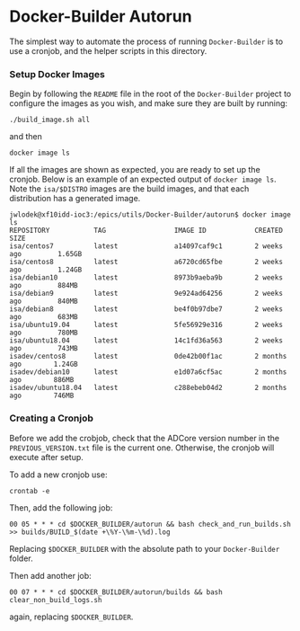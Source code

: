 # Docker-Builder Autorun

The simplest way to automate the process of running `Docker-Builder` is to use a cronjob,
and the helper scripts in this directory.


### Setup Docker Images

Begin by following the `README` file in the root of the `Docker-Builder` project to configure the images 
as you wish, and make sure they are built by running:
```
./build_image.sh all
```
and then
```
docker image ls
```
If all the images are shown as expected, you are ready to set up the cronjob. Below is an
example of an expected output of `docker image ls`. Note the `isa/$DISTRO` images are the 
build images, and that each distribution has a generated image.
```
jwlodek@xf10idd-ioc3:/epics/utils/Docker-Builder/autorun$ docker image ls
REPOSITORY           TAG                 IMAGE ID            CREATED             SIZE
isa/centos7          latest              a14097caf9c1        2 weeks ago         1.65GB
isa/centos8          latest              a6720cd65fbe        2 weeks ago         1.24GB
isa/debian10         latest              8973b9aeba9b        2 weeks ago         884MB
isa/debian9          latest              9e924ad64256        2 weeks ago         840MB
isa/debian8          latest              be4f0b97dbe7        2 weeks ago         683MB
isa/ubuntu19.04      latest              5fe56929e316        2 weeks ago         780MB
isa/ubuntu18.04      latest              14c1fd36a563        2 weeks ago         743MB
isadev/centos8       latest              0de42b00f1ac        2 months ago        1.24GB
isadev/debian10      latest              e1d07a6cf5ac        2 months ago        886MB
isadev/ubuntu18.04   latest              c288ebeb04d2        2 months ago        746MB
```
### Creating a Cronjob

Before we add the crobjob, check that the ADCore version number in the `PREVIOUS_VERSION.txt` file is the current one. Otherwise, the cronjob will execute after setup.

To add a new cronjob use:
```
crontab -e
```
Then, add the following job:
```
00 05 * * * cd $DOCKER_BUILDER/autorun && bash check_and_run_builds.sh >> builds/BUILD_$(date +\%Y-\%m-\%d).log
```
Replacing `$DOCKER_BUILDER` with the absolute path to your `Docker-Builder` folder.

Then add another job:
```
00 07 * * * cd $DOCKER_BUILDER/autorun/builds && bash clear_non_build_logs.sh
```
again, replacing `$DOCKER_BUILDER`.

